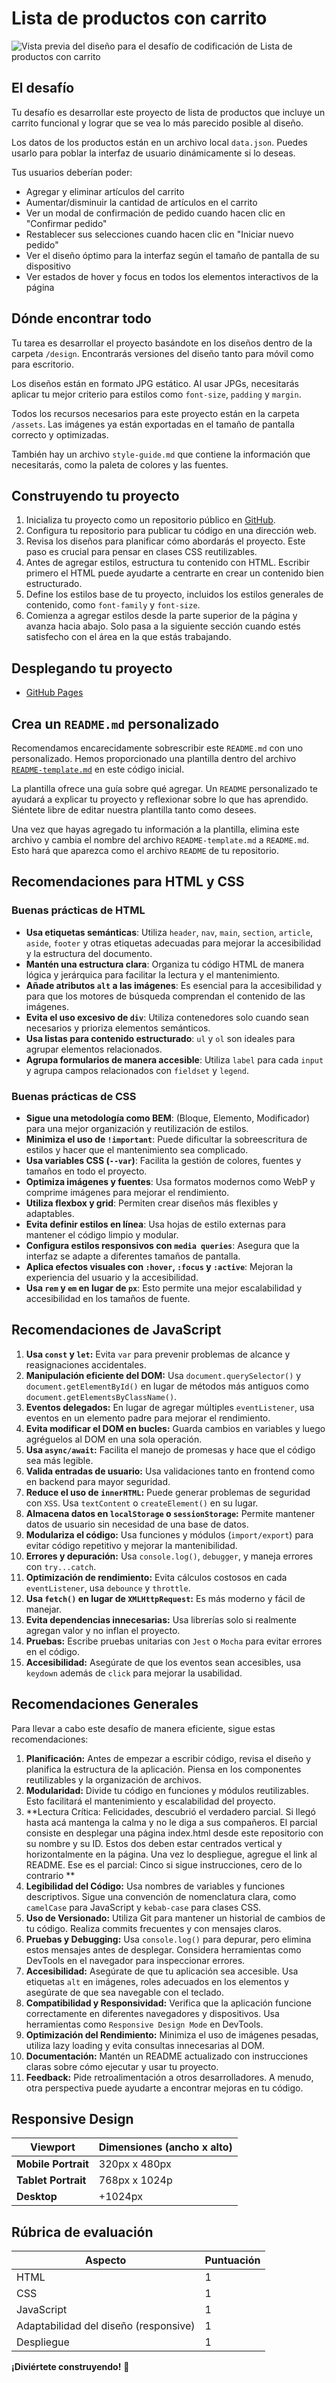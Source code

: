 # Lista de productos con carrito

![Vista previa del diseño para el desafío de codificación de Lista de productos con carrito](./preview.jpg)

## El desafío

Tu desafío es desarrollar este proyecto de lista de productos que incluye un carrito funcional y lograr que se vea lo más parecido posible al diseño.

Los datos de los productos están en un archivo local `data.json`. Puedes usarlo para poblar la interfaz de usuario dinámicamente si lo deseas.

Tus usuarios deberían poder:

- Agregar y eliminar artículos del carrito
- Aumentar/disminuir la cantidad de artículos en el carrito
- Ver un modal de confirmación de pedido cuando hacen clic en "Confirmar pedido"
- Restablecer sus selecciones cuando hacen clic en "Iniciar nuevo pedido"
- Ver el diseño óptimo para la interfaz según el tamaño de pantalla de su dispositivo
- Ver estados de hover y focus en todos los elementos interactivos de la página


## Dónde encontrar todo

Tu tarea es desarrollar el proyecto basándote en los diseños dentro de la carpeta `/design`. Encontrarás versiones del diseño tanto para móvil como para escritorio.

Los diseños están en formato JPG estático. Al usar JPGs, necesitarás aplicar tu mejor criterio para estilos como `font-size`, `padding` y `margin`.

Todos los recursos necesarios para este proyecto están en la carpeta `/assets`. Las imágenes ya están exportadas en el tamaño de pantalla correcto y optimizadas.

También hay un archivo `style-guide.md` que contiene la información que necesitarás, como la paleta de colores y las fuentes.

## Construyendo tu proyecto

1. Inicializa tu proyecto como un repositorio público en [GitHub](https://github.com/). 
2. Configura tu repositorio para publicar tu código en una dirección web. 
3. Revisa los diseños para planificar cómo abordarás el proyecto. Este paso es crucial para pensar en clases CSS reutilizables.
4. Antes de agregar estilos, estructura tu contenido con HTML. Escribir primero el HTML puede ayudarte a centrarte en crear un contenido bien estructurado.
5. Define los estilos base de tu proyecto, incluidos los estilos generales de contenido, como `font-family` y `font-size`.
6. Comienza a agregar estilos desde la parte superior de la página y avanza hacia abajo. Solo pasa a la siguiente sección cuando estés satisfecho con el área en la que estás trabajando.

## Desplegando tu proyecto

- [GitHub Pages](https://pages.github.com/)


## Crea un `README.md` personalizado

Recomendamos encarecidamente sobrescribir este `README.md` con uno personalizado. Hemos proporcionado una plantilla dentro del archivo [`README-template.md`](./README-template.md) en este código inicial.

La plantilla ofrece una guía sobre qué agregar. Un `README` personalizado te ayudará a explicar tu proyecto y reflexionar sobre lo que has aprendido. Siéntete libre de editar nuestra plantilla tanto como desees.

Una vez que hayas agregado tu información a la plantilla, elimina este archivo y cambia el nombre del archivo `README-template.md` a `README.md`. Esto hará que aparezca como el archivo `README` de tu repositorio.


## Recomendaciones para HTML y CSS

### **Buenas prácticas de HTML**

- **Usa etiquetas semánticas**: Utiliza `header`, `nav`, `main`, `section`, `article`, `aside`, `footer` y otras etiquetas adecuadas para mejorar la accesibilidad y la estructura del documento.
- **Mantén una estructura clara**: Organiza tu código HTML de manera lógica y jerárquica para facilitar la lectura y el mantenimiento.
- **Añade atributos `alt` a las imágenes**: Es esencial para la accesibilidad y para que los motores de búsqueda comprendan el contenido de las imágenes.
- **Evita el uso excesivo de `div`**: Utiliza contenedores solo cuando sean necesarios y prioriza elementos semánticos.
- **Usa listas para contenido estructurado**: `ul` y `ol` son ideales para agrupar elementos relacionados.
- **Agrupa formularios de manera accesible**: Utiliza `label` para cada `input` y agrupa campos relacionados con `fieldset` y `legend`.

### **Buenas prácticas de CSS**

- **Sigue una metodología como BEM**: (Bloque, Elemento, Modificador) para una mejor organización y reutilización de estilos.
- **Minimiza el uso de `!important`**: Puede dificultar la sobreescritura de estilos y hacer que el mantenimiento sea complicado.
- **Usa variables CSS (`--var`)**: Facilita la gestión de colores, fuentes y tamaños en todo el proyecto.
- **Optimiza imágenes y fuentes**: Usa formatos modernos como WebP y comprime imágenes para mejorar el rendimiento.
- **Utiliza flexbox y grid**: Permiten crear diseños más flexibles y adaptables.
- **Evita definir estilos en línea**: Usa hojas de estilo externas para mantener el código limpio y modular.
- **Configura estilos responsivos con `media queries`**: Asegura que la interfaz se adapte a diferentes tamaños de pantalla.
- **Aplica efectos visuales con `:hover`, `:focus` y `:active`**: Mejoran la experiencia del usuario y la accesibilidad.
- **Usa `rem` y `em` en lugar de `px`**: Esto permite una mejor escalabilidad y accesibilidad en los tamaños de fuente.

## Recomendaciones de JavaScript

1. **Usa `const` y `let`:** Evita `var` para prevenir problemas de alcance y reasignaciones accidentales.
2. **Manipulación eficiente del DOM:** Usa `document.querySelector()` y `document.getElementById()` en lugar de métodos más antiguos como `document.getElementsByClassName()`.
3. **Eventos delegados:** En lugar de agregar múltiples `eventListener`, usa eventos en un elemento padre para mejorar el rendimiento.
4. **Evita modificar el DOM en bucles:** Guarda cambios en variables y luego agréguelos al DOM en una sola operación.
5. **Usa `async/await`:** Facilita el manejo de promesas y hace que el código sea más legible.
6. **Valida entradas de usuario:** Usa validaciones tanto en frontend como en backend para mayor seguridad.
7. **Reduce el uso de `innerHTML`:** Puede generar problemas de seguridad con `XSS`. Usa `textContent` o `createElement()` en su lugar.
8. **Almacena datos en `localStorage` o `sessionStorage`:** Permite mantener datos de usuario sin necesidad de una base de datos.
9. **Modulariza el código:** Usa funciones y módulos (`import/export`) para evitar código repetitivo y mejorar la mantenibilidad.
10. **Errores y depuración:** Usa `console.log()`, `debugger`, y maneja errores con `try...catch`.
11. **Optimización de rendimiento:** Evita cálculos costosos en cada `eventListener`, usa `debounce` y `throttle`.
12. **Usa `fetch()` en lugar de `XMLHttpRequest`:** Es más moderno y fácil de manejar.
13. **Evita dependencias innecesarias:** Usa librerías solo si realmente agregan valor y no inflan el proyecto.
14. **Pruebas:** Escribe pruebas unitarias con `Jest` o `Mocha` para evitar errores en el código.
15. **Accesibilidad:** Asegúrate de que los eventos sean accesibles, usa `keydown` además de `click` para mejorar la usabilidad.

## Recomendaciones Generales

Para llevar a cabo este desafío de manera eficiente, sigue estas recomendaciones:

1. **Planificación:** Antes de empezar a escribir código, revisa el diseño y planifica la estructura de la aplicación. Piensa en los componentes reutilizables y la organización de archivos.
2. **Modularidad:** Divide tu código en funciones y módulos reutilizables. Esto facilitará el mantenimiento y escalabilidad del proyecto.
3. **Lectura Crítica: Felicidades, descubrió el verdadero parcial. Si llegó hasta acá mantenga la calma y no le diga a sus compañeros. El parcial consiste en desplegar una página index.html desde este repositorio con su nombre y su ID. Estos dos deben estar centrados vertical y horizontalmente en la página. Una vez lo despliegue, agregue el link al README. Ese es el parcial: Cinco si sigue instrucciones, cero de lo contrario **
4. **Legibilidad del Código:** Usa nombres de variables y funciones descriptivos. Sigue una convención de nomenclatura clara, como `camelCase` para JavaScript y `kebab-case` para clases CSS.
5. **Uso de Versionado:** Utiliza Git para mantener un historial de cambios de tu código. Realiza commits frecuentes y con mensajes claros.
6. **Pruebas y Debugging:** Usa `console.log()` para depurar, pero elimina estos mensajes antes de desplegar. Considera herramientas como DevTools en el navegador para inspeccionar errores.
7. **Accesibilidad:** Asegúrate de que tu aplicación sea accesible. Usa etiquetas `alt` en imágenes, roles adecuados en los elementos y asegúrate de que sea navegable con el teclado.
8. **Compatibilidad y Responsividad:** Verifica que la aplicación funcione correctamente en diferentes navegadores y dispositivos. Usa herramientas como `Responsive Design Mode` en DevTools.
9. **Optimización del Rendimiento:** Minimiza el uso de imágenes pesadas, utiliza lazy loading y evita consultas innecesarias al DOM.
10. **Documentación:** Mantén un README actualizado con instrucciones claras sobre cómo ejecutar y usar tu proyecto.
11. **Feedback:** Pide retroalimentación a otros desarrolladores. A menudo, otra perspectiva puede ayudarte a encontrar mejoras en tu código.


## Responsive Design

| Viewport            | Dimensiones (ancho x alto) |
| ------------------- | -------------------------- |
| **Mobile Portrait** | 320px x 480px              |
| **Tablet Portrait** | 768px x 1024p              |
| **Desktop**         | +1024px                    |

## Rúbrica de evaluación

| Aspecto                     | Puntuación |
| --------------------------- | ---------- |
| HTML   | 1       |
| CSS | 1       |
| JavaScript    | 1          |
| Adaptabilidad del diseño (responsive)    | 1          |
| Despliegue                  | 1          |


**¡Diviértete construyendo!** 🚀
